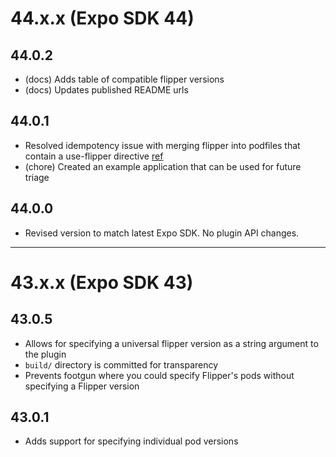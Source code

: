 # 44.x.x (Expo SDK 44)

## 44.0.2

- (docs) Adds table of compatible flipper versions
- (docs) Updates published README urls

## 44.0.1

- Resolved idempotency issue with merging flipper into podfiles that contain a use-flipper directive [ref](https://github.com/jakobo/expo-community-flipper/issues/3)
- (chore) Created an example application that can be used for future triage

## 44.0.0

- Revised version to match latest Expo SDK. No plugin API changes.

---

# 43.x.x (Expo SDK 43)

## 43.0.5

- Allows for specifying a universal flipper version as a string argument to the plugin
- `build/` directory is committed for transparency
- Prevents footgun where you could specify Flipper's pods without specifying a Flipper version

## 43.0.1

- Adds support for specifying individual pod versions
